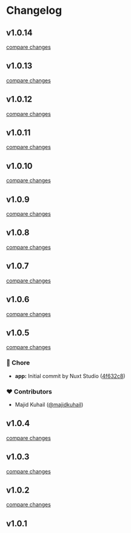 # Changelog


## v1.0.14

[compare changes](https://github.com/sweetscript/nuxt-nust/compare/v1.0.13...v1.0.14)

## v1.0.13

[compare changes](https://github.com/sweetscript/nuxt-nust/compare/v1.0.12...v1.0.13)

## v1.0.12

[compare changes](https://github.com/sweetscript/nuxt-nust/compare/v1.0.11...v1.0.12)

## v1.0.11

[compare changes](https://github.com/sweetscript/nuxt-nust/compare/v1.0.10...v1.0.11)

## v1.0.10

[compare changes](https://github.com/sweetscript/nuxt-nust/compare/v1.0.9...v1.0.10)

## v1.0.9

[compare changes](https://github.com/sweetscript/nuxt-nust/compare/v1.0.8...v1.0.9)

## v1.0.8

[compare changes](https://github.com/sweetscript/nuxt-nust/compare/v1.0.7...v1.0.8)

## v1.0.7

[compare changes](https://github.com/sweetscript/nuxt-nust/compare/v1.0.6...v1.0.7)

## v1.0.6

[compare changes](https://github.com/sweetscript/nuxt-nust/compare/v1.0.5...v1.0.6)

## v1.0.5

[compare changes](https://github.com/sweetscript/nuxt-nust/compare/v1.0.4...v1.0.5)

### 🏡 Chore

- **app:** Initial commit by Nuxt Studio ([4f632c8](https://github.com/sweetscript/nuxt-nust/commit/4f632c8))

### ❤️ Contributors

- Majid Kuhail ([@majidkuhail](https://github.com/majidkuhail))

## v1.0.4

[compare changes](https://github.com/sweetscript/nuxt-nust/compare/v1.0.3...v1.0.4)

## v1.0.3

[compare changes](https://github.com/sweetscript/nuxt-nust/compare/v1.0.2...v1.0.3)

## v1.0.2

[compare changes](https://github.com/sweetscript/nust-module/compare/v1.0.1...v1.0.2)

## v1.0.1

